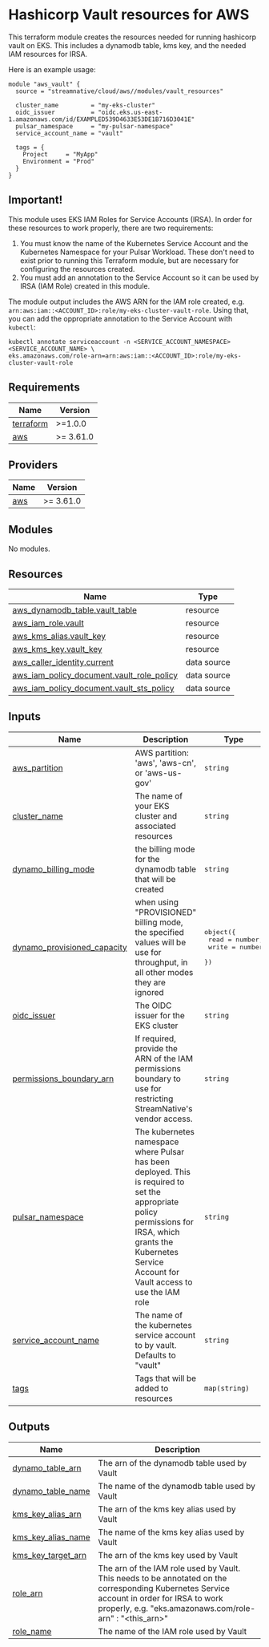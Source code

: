 # Hashicorp Vault resources for AWS
This terraform module creates the resources needed for running hashicorp vault on EKS. This includes a dynamodb table, kms key, and the needed IAM resources for IRSA.

Here is an example usage:

```hcl
module "aws_vault" {
  source = "streamnative/cloud/aws//modules/vault_resources"
  
  cluster_name         = "my-eks-cluster"
  oidc_issuer          = "oidc.eks.us-east-1.amazonaws.com/id/EXAMPLED539D4633E53DE1B716D3041E"
  pulsar_namespace     = "my-pulsar-namespace"
  service_account_name = "vault"

  tags = {	  
    Project     = "MyApp"
    Environment = "Prod"
  }
}
```

## Important!
This module uses EKS IAM Roles for Service Accounts (IRSA). In order for these resources to work properly, there are two requirements:

1. You must know the name of the Kubernetes Service Account and the Kubernetes Namespace for your Pulsar Workload. These don't need to exist prior to running this Terraform module, but are necessary for configuring the resources created.
2. You must add an annotation to the Service Account so it can be used by IRSA (IAM Role) created in this module.

The module output includes the AWS ARN for the IAM role created, e.g. `arn:aws:iam::<ACCOUNT_ID>:role/my-eks-cluster-vault-role`. Using that, you can add the oppropriate annotation to the Service Account with `kubectl`:

```shell
kubectl annotate serviceaccount -n <SERVICE_ACCOUNT_NAMESPACE> <SERVICE_ACCOUNT_NAME> \
eks.amazonaws.com/role-arn=arn:aws:iam::<ACCOUNT_ID>:role/my-eks-cluster-vault-role
```

## Requirements

| Name | Version |
|------|---------|
| <a name="requirement_terraform"></a> [terraform](#requirement\_terraform) | >=1.0.0 |
| <a name="requirement_aws"></a> [aws](#requirement\_aws) | >= 3.61.0 |

## Providers

| Name | Version |
|------|---------|
| <a name="provider_aws"></a> [aws](#provider\_aws) | >= 3.61.0 |

## Modules

No modules.

## Resources

| Name | Type |
|------|------|
| [aws_dynamodb_table.vault_table](https://registry.terraform.io/providers/hashicorp/aws/latest/docs/resources/dynamodb_table) | resource |
| [aws_iam_role.vault](https://registry.terraform.io/providers/hashicorp/aws/latest/docs/resources/iam_role) | resource |
| [aws_kms_alias.vault_key](https://registry.terraform.io/providers/hashicorp/aws/latest/docs/resources/kms_alias) | resource |
| [aws_kms_key.vault_key](https://registry.terraform.io/providers/hashicorp/aws/latest/docs/resources/kms_key) | resource |
| [aws_caller_identity.current](https://registry.terraform.io/providers/hashicorp/aws/latest/docs/data-sources/caller_identity) | data source |
| [aws_iam_policy_document.vault_role_policy](https://registry.terraform.io/providers/hashicorp/aws/latest/docs/data-sources/iam_policy_document) | data source |
| [aws_iam_policy_document.vault_sts_policy](https://registry.terraform.io/providers/hashicorp/aws/latest/docs/data-sources/iam_policy_document) | data source |

## Inputs

| Name | Description | Type | Default | Required |
|------|-------------|------|---------|:--------:|
| <a name="input_aws_partition"></a> [aws\_partition](#input\_aws\_partition) | AWS partition: 'aws', 'aws-cn', or 'aws-us-gov' | `string` | `"aws"` | no |
| <a name="input_cluster_name"></a> [cluster\_name](#input\_cluster\_name) | The name of your EKS cluster and associated resources | `string` | n/a | yes |
| <a name="input_dynamo_billing_mode"></a> [dynamo\_billing\_mode](#input\_dynamo\_billing\_mode) | the billing mode for the dynamodb table that will be created | `string` | `"PAY_PER_REQUEST"` | no |
| <a name="input_dynamo_provisioned_capacity"></a> [dynamo\_provisioned\_capacity](#input\_dynamo\_provisioned\_capacity) | when using "PROVISIONED" billing mode, the specified values will be use for throughput, in all other modes they are ignored | <pre>object({<br>    read  = number,<br>    write = number<br>  })</pre> | <pre>{<br>  "read": 10,<br>  "write": 10<br>}</pre> | no |
| <a name="input_oidc_issuer"></a> [oidc\_issuer](#input\_oidc\_issuer) | The OIDC issuer for the EKS cluster | `string` | n/a | yes |
| <a name="input_permissions_boundary_arn"></a> [permissions\_boundary\_arn](#input\_permissions\_boundary\_arn) | If required, provide the ARN of the IAM permissions boundary to use for restricting StreamNative's vendor access. | `string` | `null` | no |
| <a name="input_pulsar_namespace"></a> [pulsar\_namespace](#input\_pulsar\_namespace) | The kubernetes namespace where Pulsar has been deployed. This is required to set the appropriate policy permissions for IRSA, which grants the Kubernetes Service Account for Vault access to use the IAM role | `string` | n/a | yes |
| <a name="input_service_account_name"></a> [service\_account\_name](#input\_service\_account\_name) | The name of the kubernetes service account to by vault. Defaults to "vault" | `string` | `"vault"` | no |
| <a name="input_tags"></a> [tags](#input\_tags) | Tags that will be added to resources | `map(string)` | `{}` | no |

## Outputs

| Name | Description |
|------|-------------|
| <a name="output_dynamo_table_arn"></a> [dynamo\_table\_arn](#output\_dynamo\_table\_arn) | The arn of the dynamodb table used by Vault |
| <a name="output_dynamo_table_name"></a> [dynamo\_table\_name](#output\_dynamo\_table\_name) | The name of the dynamodb table used by Vault |
| <a name="output_kms_key_alias_arn"></a> [kms\_key\_alias\_arn](#output\_kms\_key\_alias\_arn) | The arn of the kms key alias used by Vault |
| <a name="output_kms_key_alias_name"></a> [kms\_key\_alias\_name](#output\_kms\_key\_alias\_name) | The name of the kms key alias used by Vault |
| <a name="output_kms_key_target_arn"></a> [kms\_key\_target\_arn](#output\_kms\_key\_target\_arn) | The arn of the kms key used by Vault |
| <a name="output_role_arn"></a> [role\_arn](#output\_role\_arn) | The arn of the IAM role used by Vault. This needs to be annotated on the corresponding Kubernetes Service account in order for IRSA to work properly, e.g. "eks.amazonaws.com/role-arn" : "<this\_arn>" |
| <a name="output_role_name"></a> [role\_name](#output\_role\_name) | The name of the IAM role used by Vault |

